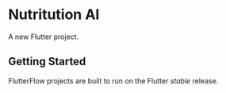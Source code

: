 # Nutritution AI

A new Flutter project.

## Getting Started

FlutterFlow projects are built to run on the Flutter _stable_ release.
